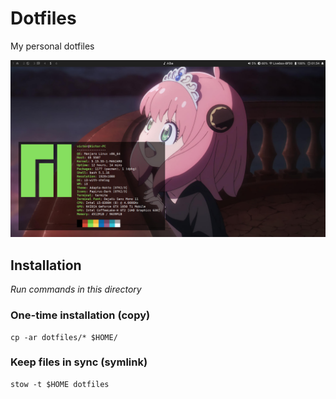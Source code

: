 # Dotfiles

My personal dotfiles

![](.readme/screenshot.jpg)

## Installation

*Run commands in this directory*

### One-time installation (copy)

```
cp -ar dotfiles/* $HOME/
```

### Keep files in sync (symlink)

```
stow -t $HOME dotfiles
```
